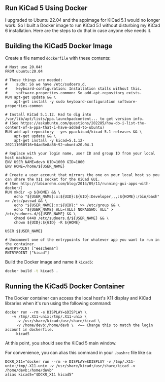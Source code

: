 ## Run KiCad 5 Using Docker

I upgraded to Ubuntu 22.04 and the appimage for KiCad 5.1 would no longer work. So I built a Docker image to run KiCad 5.1 without disturbing my KiCad 6 installation. Here are the steps to do that in case anyone else needs it.

## Building the KiCad5 Docker Image

Create a file named `dockerfile` with these contents:
```
# Must use 20.04!
FROM ubuntu:20.04

# These things are needed:
#    sudo: So we have /etc/sudoers.d.
#    keyboard-configuration: Installation stalls without this.
#    software-properties-common: So add-apt-repository exists.
RUN apt-get update && \
    apt-get install -y sudo keyboard-configuration software-properties-common

# Install KiCad 5.1.12. Had to dig into /var/lib/apt/lists/ppa.launchpadcontent... to get version info.
# (See https://askubuntu.com/questions/202285/how-do-i-list-the-content-of-a-ppa-that-i-have-added-to-ubuntu)
RUN add-apt-repository --yes ppa:kicad/kicad-5.1-releases && \
    apt-get update && \
    apt-get install -y kicad=5.1.12-202111050916+84ad8e8a86~92~ubuntu20.04.1

# Replace with your login name, user ID and group ID from your local host machine.
ENV USER_NAME=devb UID=1000 GID=1000
ENV HOME=/home/${USER_NAME}

# Create a user account that mirrors the one on your local host so you can share the X11 socket for the KiCad GUI.
# (See http://fabiorehm.com/blog/2014/09/11/running-gui-apps-with-docker/)
RUN mkdir -p ${HOME} && \
    echo "${USER_NAME}:x:${UID}:${GID}:Developer,,,:${HOME}:/bin/bash" >> /etc/passwd && \
    echo "${USER_NAME}:x:${UID}:" >> /etc/group && \
    echo "${USER_NAME} ALL=(ALL) NOPASSWD: ALL" > /etc/sudoers.d/${USER_NAME} && \
    chmod 0440 /etc/sudoers.d/${USER_NAME} && \
    chown ${UID}:${GID} -R ${HOME}

USER ${USER_NAME}

# Uncomment one of the entrypoints for whatever app you want to run in the container.
#ENTRYPOINT ["eeschema"]
ENTRYPOINT ["kicad"]
```

Build the Docker image and name it `kicad5`:
```bash
docker build -t kicad5 .
```

## Running the KiCad5 Docker Container

The Docker container can access the local host's X11 display and KiCad libraries when it's run using the following command:
```shellsession
docker run --rm -e DISPLAY=$DISPLAY \
   -v /tmp/.X11-unix:/tmp/.X11-unix \ 
	 -v /usr/share/kicad:/usr/share/kicad \ 
	 -v /home/devb:/home/devb \  <== Change this to match the login account in dockerfile.
	 kicad5
```

At this point, you should see the KiCad 5 main window.

For convenience, you can alias this command in your `.bashrc` file like so:
```shellsession
DCKR_X11="docker run --rm -e DISPLAY=$DISPLAY -v /tmp/.X11-unix:/tmp/.X11-unix -v /usr/share/kicad:/usr/share/kicad -v /home/devb:/home/devb"
alias kicad5="$DCKR_X11 kicad5"
```
